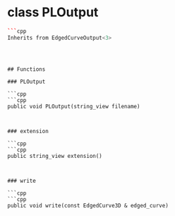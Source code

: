 # class PLOutput


```cpp
```cpp
Inherits from EdgedCurveOutput<3>
```
```



## Functions

### PLOutput

```cpp
```cpp
public void PLOutput(string_view filename)
```
```


### extension

```cpp
```cpp
public string_view extension()
```
```


### write

```cpp
```cpp
public void write(const EdgedCurve3D & edged_curve)
```
```




